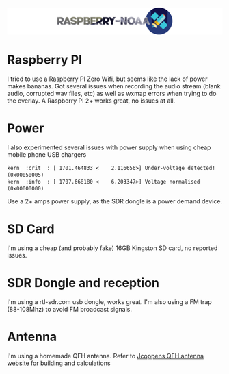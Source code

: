 ![Raspberry NOAA](../assets/header_1600.png)

# Raspberry PI
I tried to use a Raspberry PI Zero Wifi, but seems like the lack of power makes bananas. Got several issues when recording the audio stream (blank audio, corrupted wav files, etc) as well as wxmap errors when trying to do the overlay. A Raspberry PI 2+ works great, no issues at all.

# Power
I also experimented several issues with power supply when using cheap mobile phone USB chargers
```
kern  :crit  : [ 1701.464833 <    2.116656>] Under-voltage detected! (0x00050005)
kern  :info  : [ 1707.668180 <    6.203347>] Voltage normalised (0x00000000)
```
Use a 2+ amps power supply, as the SDR dongle is a power demand device.

# SD Card
I'm using a cheap (and probably fake) 16GB Kingston SD card, no reported issues.

# SDR Dongle and reception
I'm using a rtl-sdr.com usb dongle, works great. I'm also using a FM trap (88-108Mhz) to avoid FM broadcast signals.

# Antenna
I'm using a homemade QFH antenna. Refer to [Jcoppens QFH antenna website](http://jcoppens.com/ant/qfh/index.en.php) for building and calculations

